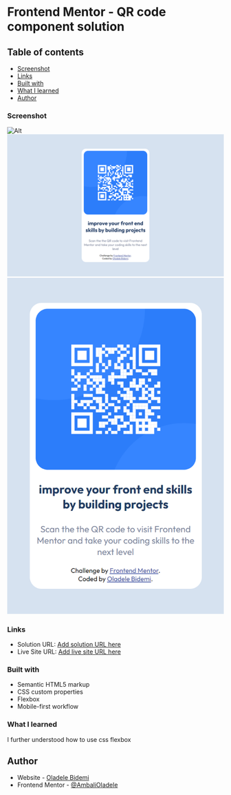 # Frontend Mentor - QR code component solution

## Table of contents

- [Screenshot](#screenshot)
- [Links](#links)
- [Built with](#built-with)
- [What I learned](#what-i-learned)
- [Author](#author)

### Screenshot
![Alt](/wp.png "Title")
![pc screenshot](./screenshot/pc-screenshot.png)
![mobile screenshot](./screenshot/mobile-screenshot.png)

### Links

- Solution URL: [Add solution URL here](https://your-solution-url.com)
- Live Site URL: [Add live site URL here](https://your-live-site-url.com)

### Built with

- Semantic HTML5 markup
- CSS custom properties
- Flexbox
- Mobile-first workflow

### What I learned

I further understood how to use css flexbox

## Author

- Website - [Oladele Bidemi](https://www.your-site.com)
- Frontend Mentor - [@AmbaliOladele](https://www.frontendmentor.io/profile/AmbaliOladele)
